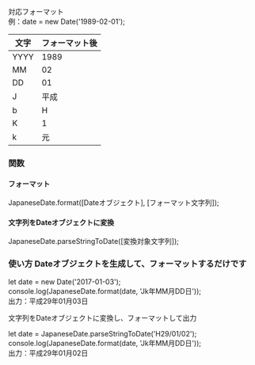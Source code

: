 対応フォーマット  
例：date = new Date('1989-02-01');


文字   | フォーマット後
---- | -------
YYYY | 1989   
MM   | 02     
DD   | 01     
J    | 平成     
b    | H      
K    | 1      
k    | 元      

### 関数

#### フォーマット

JapaneseDate.format([Dateオブジェクト], [フォーマット文字列]);


#### 文字列をDateオブジェクトに変換

JapaneseDate.parseStringToDate([変換対象文字列]);

### 使い方 Dateオブジェクトを生成して、フォーマットするだけです




let date = new Date('2017-01-03');  
console.log(JapaneseDate.format(date, 'Jk年MM月DD日'));  
出力：平成29年01月03日


  文字列をDateオブジェクトに変換し、フォーマットして出力



let date = JapaneseDate.parseStringToDate('H29/01/02');  
console.log(JapaneseDate.format(date, 'Jk年MM月DD日'));  
出力：平成29年01月02日

